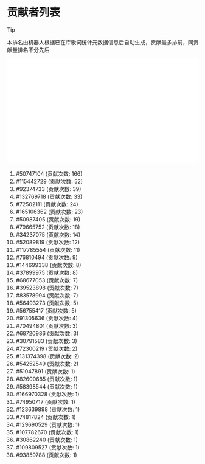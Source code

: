 # 贡献者列表

> [!TIP]
> 本排名由机器人根据已在库歌词统计元数据信息后自动生成，贡献最多排前，同贡献量排名不分先后

![贡献者头像画廊](./CONTRIBUTORS.svg)

1. #50747104 (贡献次数: 166)
2. #115442729 (贡献次数: 52)
3. #92374733 (贡献次数: 39)
4. #132769718 (贡献次数: 33)
5. #72502111 (贡献次数: 24)
6. #165106362 (贡献次数: 23)
7. #50987405 (贡献次数: 19)
8. #79665752 (贡献次数: 18)
9. #34237075 (贡献次数: 14)
10. #52089819 (贡献次数: 12)
11. #117785554 (贡献次数: 11)
12. #76810494 (贡献次数: 9)
13. #144699338 (贡献次数: 8)
14. #37899975 (贡献次数: 8)
15. #68677053 (贡献次数: 7)
16. #39523898 (贡献次数: 7)
17. #83578994 (贡献次数: 7)
18. #56493273 (贡献次数: 5)
19. #56755417 (贡献次数: 5)
20. #91305636 (贡献次数: 4)
21. #70494801 (贡献次数: 3)
22. #68720986 (贡献次数: 3)
23. #30791583 (贡献次数: 3)
24. #72300219 (贡献次数: 2)
25. #131374398 (贡献次数: 2)
26. #54252549 (贡献次数: 2)
27. #51047891 (贡献次数: 1)
28. #82600685 (贡献次数: 1)
29. #58398544 (贡献次数: 1)
30. #166970328 (贡献次数: 1)
31. #74950717 (贡献次数: 1)
32. #123639898 (贡献次数: 1)
33. #74817824 (贡献次数: 1)
34. #129690529 (贡献次数: 1)
35. #107782670 (贡献次数: 1)
36. #30862240 (贡献次数: 1)
37. #109809527 (贡献次数: 1)
38. #93859788 (贡献次数: 1)
